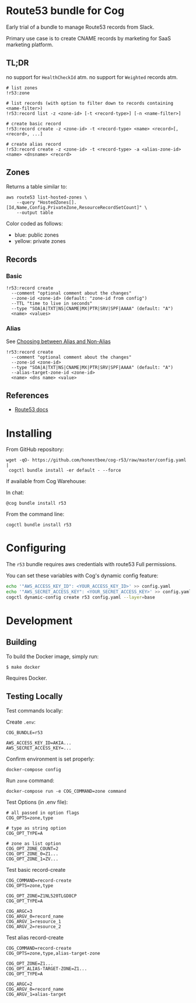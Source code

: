 # Route53 bundle for Cog

Early trial of a bundle to manage Route53 records from Slack.

Primary use case is to create CNAME records by marketing for SaaS marketing platform.

## TL;DR

no support for `HealthCheckId` atm.
no support for `Weighted` records atm.

```
# list zones
!r53:zone

# list records (with option to filter down to records containing <name-filter>)
!r53:record list -z <zone-id> [-t <record-type>] [-n <name-filter>]

# create basic record
!r53:record create -z <zone-id> -t <record-type> <name> <record>[, <record>, ...]

# create alias record
!r53:record create -z <zone-id> -t <record-type> -a <alias-zone-id> <name> <dnsname> <record>
```

## Zones

Returns a table similar to:

```
aws route53 list-hosted-zones \
    --query "HostedZones[].[Id,Name,Config.PrivateZone,ResourceRecordSetCount]" \
    --output table
```

Color coded as follows:

- blue: public zones
- yellow: private zones

## Records

### Basic

```
!r53:record create
  --comment "optional comment about the changes"
  --zone-id <zone-id> (default: "zone-id from config")
  --TTL "time to live in seconds"
  --type "SOA|A|TXT|NS|CNAME|MX|PTR|SRV|SPF|AAAA" (default: "A")
  <name> <values>
```

### Alias

See [Choosing between Alias and Non-Alias](https://docs.aws.amazon.com/Route53/latest/DeveloperGuide/resource-record-sets-choosing-alias-non-alias.html)

```
!r53:record create
  --comment "optional comment about the changes"
  --zone-id <zone-id>
  --type "SOA|A|TXT|NS|CNAME|MX|PTR|SRV|SPF|AAAA" (default: "A")
  --alias-target-zone-id <zone-id>
  <name> <dns name> <value>
```

## References

- [Route53 docs](http://docs.aws.amazon.com/cli/latest/reference/route53/change-resource-record-sets.html?highlight=route53)

# Installing

From GitHub repository:

```
wget -qO- https://github.com/honestbee/cog-r53/raw/master/config.yaml |
 cogctl bundle install -er default - --force
```

If available from Cog Warehouse:

In chat:

```
@cog bundle install r53
```

From the command line:

```
cogctl bundle install r53
```

# Configuring

The `r53` bundle requires aws credentials with route53 Full permissions.

You can set these variables with Cog's dynamic config feature:

```bash
echo '"AWS_ACCESS_KEY_ID": <YOUR_ACCESS_KEY_ID>' >> config.yaml
echo '"AWS_SECRET_ACCESS_KEY": <YOUR_SECRET_ACCESS_KEY>' >> config.yaml
cogctl dynamic-config create r53 config.yaml --layer=base
```

# Development

## Building

To build the Docker image, simply run:

    $ make docker

Requires Docker.

## Testing Locally

Test commands locally:

Create `.env`:
```
COG_BUNDLE=r53

AWS_ACCESS_KEY_ID=AKIA...
AWS_SECRET_ACCESS_KEY=...
```

Confirm environment is set properly:

```
docker-compose config
```

Run `zone` command:
```
docker-compose run -e COG_COMMAND=zone command
```

Test Options (in .env file):
```
# all passed in option flags
COG_OPTS=zone,type

# type as string option
COG_OPT_TYPE=A

# zone as list option
COG_OPT_ZONE_COUNT=2
COG_OPT_ZONE_0=Z1...
COG_OPT_ZONE_1=ZV...
```

Test basic record-create
```
COG_COMMAND=record-create
COG_OPTS=zone,type

COG_OPT_ZONE=Z1NL520TLGD8CP
COG_OPT_TYPE=A

COG_ARGC=3
COG_ARGV_0=record_name
COG_ARGV_1=resource_1
COG_ARGV_2=resource_2
```

Test alias record-create
```
COG_COMMAND=record-create
COG_OPTS=zone,type,alias-target-zone

COG_OPT_ZONE=Z1...
COG_OPT_ALIAS-TARGET-ZONE=Z1...
COG_OPT_TYPE=A

COG_ARGC=2
COG_ARGV_0=record_name
COG_ARGV_1=alias-target
```
